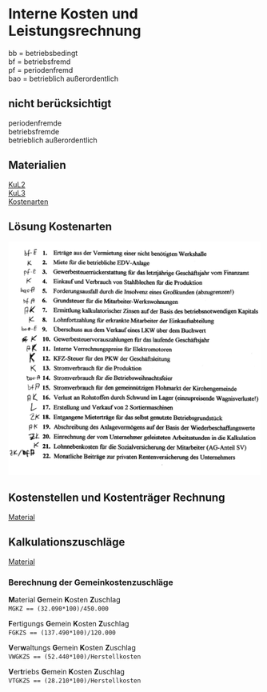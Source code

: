 # Interne Kosten und Leistungsrechnung
bb = betriebsbedingt  
bf = betriebsfremd  
pf = periodenfremd  
bao = betrieblich außerordentlich  

## nicht berücksichtigt
periodenfremde  
betriebsfremde  
betrieblich außerordentlich  

## Materialien
[KuL2](./Material/20171016_KuL2.pdf)  
[KuL3](./Material/2017_10_16_KuL3.pdf)  
[Kostenarten](./Material/2017_10_16_Kostenarten.pdf)  

## Lösung Kostenarten
![Lösung Kostenarten](./Material/20171016_Loesung_Kostenarten.jpg)

## Kostenstellen und Kostenträger Rechnung
[Material](./Material/2017_10_16_Kostenstellen&Traeger.pdf)

## Kalkulationszuschläge
[Material](./Material/2017_10_16_Kalkulationszuschlaege.pdf)

### Berechnung der Gemeinkostenzuschläge
**M**aterial **G**emein **K**osten **Z**uschlag  
`MGKZ == (32.090*100)/450.000`  

**F**ertigungs **G**emein **K**osten **Z**uschlag  
`FGKZS == (137.490*100)/120.000`

**V**er**w**altungs **G**emein **K**osten **Z**uschlag  
`VWGKZS == (52.440*100)/Herstellkosten`  

**V**er**t**riebs **G**emein **K**osten **Z**uschlag  
`VTGKZS == (28.210*100)/Herstellkosten`  